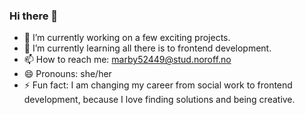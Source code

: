 ### Hi there 👋

- 🔭 I’m currently working on a few exciting projects.
- 🌱 I’m currently learning all there is to frontend development.
- 📫 How to reach me: marby52449@stud.noroff.no
- 😄 Pronouns: she/her
- ⚡ Fun fact: I am changing my career from social work to frontend development, because I love finding solutions and being creative.
